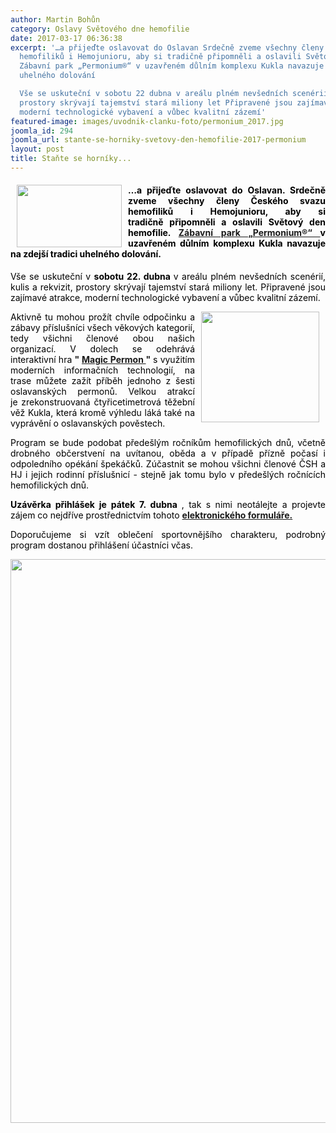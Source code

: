 ```yaml
---
author: Martin Bohůn
category: Oslavy Světového dne hemofilie
date: 2017-03-17 06:36:38
excerpt: '…a přijeďte oslavovat do Oslavan Srdečně zveme všechny členy Českého svazu
  hemofiliků i Hemojunioru, aby si tradičně připomněli a oslavili Světový den hemofilie
  Zábavní park „Permonium®“ v uzavřeném důlním komplexu Kukla navazuje na zdejší tradici
  uhelného dolování

  Vše se uskuteční v sobotu 22 dubna v areálu plném nevšedních scenérií, kulis a rekvizit,
  prostory skrývají tajemství stará miliony let Připravené jsou zajímavé atrakce,
  moderní technologické vybavení a vůbec kvalitní zázemí'
featured-image: images/uvodnik-clanku-foto/permonium_2017.jpg
joomla_id: 294
joomla_url: stante-se-horniky-svetovy-den-hemofilie-2017-permonium
layout: post
title: Staňte se horníky...
---
```


<h4 style="text-align: justify;">
 <span style="color: #000000;">
  <img border="0" height="100" src="{{ site.baseurl }}/images/uvodnik-clanku-foto/permonium_2017.jpg" style="float: left; margin-left: 10px; margin-right: 10px;" width="168"/>
  …a přijeďte oslavovat do Oslavan. Srdečně zveme všechny členy Českého svazu hemofiliků i Hemojunioru, aby si tradičně připomněli a oslavili Světový den hemofilie.
  <a href="http://www.permonium.cz/" title="Permonium®">
   <strong>
    Zábavní park „Permonium®“
   </strong>
  </a>
  v uzavřeném důlním komplexu
  <strong>
   Kukla
  </strong>
  navazuje na zdejší tradici uhelného dolování.
 </span>
</h4>
<p style="text-align: justify;">
 <span style="color: #000000;">
  Vše se uskuteční v
  <strong>
   sobotu 22. dubna
  </strong>
  v areálu plném nevšedních scenérií, kulis a rekvizit, prostory skrývají tajemství stará miliony let. Připravené jsou zajímavé atrakce, moderní technologické vybavení a vůbec kvalitní zázemí.
 </span>
</p>
<p style="text-align: justify;">
 <span style="color: #000000;">
  <img border="0" height="177" src="{{ site.baseurl }}/images/loga/whd_logo_web_en.jpg" style="float: right; margin-right: 10px; margin-left: 10px;" width="189"/>
 </span>
</p>
<p style="text-align: justify;">
 <span style="color: #000000;">
  Aktivně tu mohou prožít chvíle odpočinku a zábavy příslušníci všech věkových kategorií, tedy všichni členové obou našich organizací. V dolech se odehrává interaktivní hra
 </span>
 <strong>
  "
  <a href="http://www.permonium.cz/magic-permon/" target="_blank">
   Magic Permon
  </a>
  "
 </strong>
 <span style="color: #000000;">
  s využitím moderních informačních technologií, na trase můžete zažít příběh jednoho z šesti oslavanských permonů. Velkou atrakcí je zrekonstruovaná čtyřicetimetrová těžební věž Kukla, která kromě výhledu láká také na vyprávění o oslavanských pověstech.
  <br/>
 </span>
</p>
<p style="text-align: justify;">
 <span style="color: #000000;">
  Program se bude podobat předešlým ročníkům hemofilických dnů, včetně drobného občerstvení na uvítanou, oběda a v případě přízně počasí i odpoledního opékání špekáčků. Zúčastnit se mohou všichni členové ČSH a HJ i jejich rodinní příslušnicí - stejně jak tomu bylo v předešlých ročnících hemofilických dnů.
 </span>
</p>
<p style="text-align: justify;">
 <span style="color: #000000;">
  <strong>
   Uzávěrka přihlášek je pátek 7. dubna
  </strong>
  , tak s nimi neotálejte a projevte zájem co nejdříve prostřednictvím tohoto
 </span>
 <a href="index.php/cs/?option=com_chronoforms&amp;chronoform=Deadline" title="Deadline Permonium">
  <strong>
   elektronického formuláře.
  </strong>
 </a>
</p>
<p style="text-align: justify;">
 <span style="color: #000000;">
  Doporučujeme si vzít oblečení sportovnějšího charakteru, podrobný program dostanou přihlášení účastníci včas.
 </span>
</p>
<p>
 <a href="images/dokumenty-pdf-doc/hemofilicky_den_2017_permonium.pdf" title="Hemofilický den 2017 Permonium">
  <span style="color: #000000;">
   <img alt="" border="0" height="902" src="{{ site.baseurl }}/images/uvodnik-clanku-foto/hemofilicky_den_2017_permonium.jpg" style="display: block; margin-left: auto; margin-right: auto;" width="637"/>
  </span>
 </a>
</p>
<p>
</p>